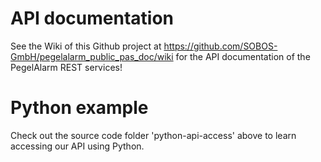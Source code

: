 # API documentation
See the Wiki of this Github project at https://github.com/SOBOS-GmbH/pegelalarm_public_pas_doc/wiki for the API documentation of the PegelAlarm REST services!

# Python example
Check out the source code folder 'python-api-access' above to learn accessing our API using Python.

